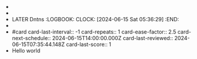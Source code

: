 -
-
- LATER Dntns
  :LOGBOOK:
  CLOCK: [2024-06-15 Sat 05:36:29]
  :END:
-
- #card
  card-last-interval:: -1
  card-repeats:: 1
  card-ease-factor:: 2.5
  card-next-schedule:: 2024-06-15T14:00:00.000Z
  card-last-reviewed:: 2024-06-15T07:35:44.148Z
  card-last-score:: 1
- Hello world